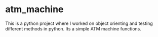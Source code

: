 # atm_machine
This is a python project where I worked on object orienting and testing different methods in python. Its a simple ATM machine functions.
